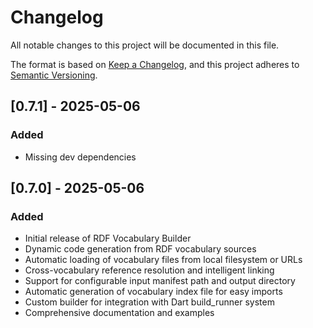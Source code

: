 # Changelog

All notable changes to this project will be documented in this file.

The format is based on [Keep a Changelog](https://keepachangelog.com/en/1.0.0/),
and this project adheres to [Semantic Versioning](https://semver.org/spec/v2.0.0.html).

## [0.7.1] - 2025-05-06

### Added
- Missing dev dependencies

## [0.7.0] - 2025-05-06

### Added
- Initial release of RDF Vocabulary Builder
- Dynamic code generation from RDF vocabulary sources
- Automatic loading of vocabulary files from local filesystem or URLs
- Cross-vocabulary reference resolution and intelligent linking
- Support for configurable input manifest path and output directory
- Automatic generation of vocabulary index file for easy imports
- Custom builder for integration with Dart build_runner system
- Comprehensive documentation and examples

